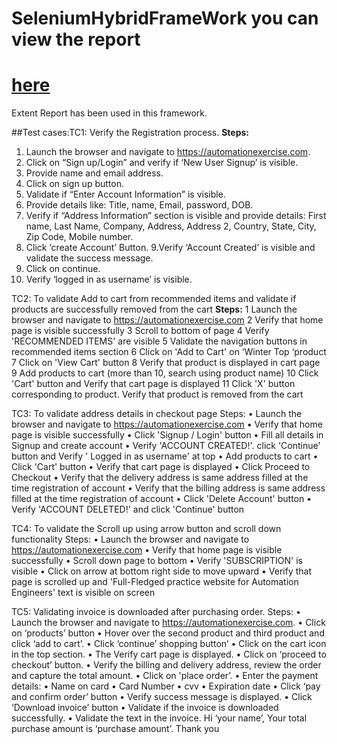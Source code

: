 # SeleniumHybridFrameWork you can view the report 
# [here](https://ragul-e.github.io/WebUiTestingWithSeleniumHybridFramework/) 
Extent Report has been used in this framework.

##Test cases:TC1: Verify the Registration process. 
**Steps:**
1. Launch the browser and navigate to https://automationexercise.com.
2. Click on “Sign up/Login” and verify if ‘New User Signup’ is visible.
3. Provide name and email address.
4. Click on sign up button.
5. Validate if “Enter Account Information” is visible.
6. Provide details like: Title, name, Email, password, DOB.
7.  Verify if “Address Information” section is visible and provide details: First name, Last Name, Company, Address, Address 2, Country, State, City, Zip Code, Mobile number.
8.	Click ‘create Account’ Button.
9.Verify ‘Account Created’ is visible and validate the success message.
10. Click on continue.
11. Verify ‘logged in as username’ is visible.


TC2: To validate Add to cart from recommended items and validate if products are successfully removed from the cart
**Steps:**
1	Launch the browser and navigate to https://automationexercise.com
2	Verify that home page is visible successfully
3	Scroll to bottom of page
4	Verify 'RECOMMENDED ITEMS' are visible
5	Validate the navigation buttons in recommended items section
6	Click on 'Add to Cart' on ‘Winter Top ‘product 
7	Click on 'View Cart' button
8	Verify that product is displayed in cart page
9	Add products to cart (more than 10, search using product name)
10	 Click 'Cart' button and Verify that cart page is displayed
11	Click 'X' button corresponding to product. Verify that product is removed from the cart

TC3: To validate address details in checkout page
 Steps:
•	Launch the browser and navigate to https://automationexercise.com
•	Verify that home page is visible successfully
•	Click 'Signup / Login' button
•	Fill all details in Signup and create account
•	Verify 'ACCOUNT CREATED!'. click 'Continue' button and Verify ' Logged in as username' at top
•	 Add products to cart
•	Click 'Cart' button
•	Verify that cart page is displayed
•	 Click Proceed to Checkout
•	Verify that the delivery address is same address filled at the time registration of account
•	 Verify that the billing address is same address filled at the time registration of account
•	Click 'Delete Account' button
•	Verify 'ACCOUNT DELETED!' and click 'Continue' button


TC4: To validate the Scroll up using arrow button and scroll down functionality
 Steps:
•	Launch the browser and navigate to https://automationexercise.com
•	Verify that home page is visible successfully
•	Scroll down page to bottom
•	Verify 'SUBSCRIPTION' is visible
•	Click on arrow at bottom right side to move upward
•	Verify that page is scrolled up and 'Full-Fledged practice website for Automation Engineers' text is visible on screen

TC5: Validating invoice is downloaded after purchasing order. 
Steps:
•	Launch the browser and navigate to https://automationexercise.com.
•	Click on ‘products’ button
•	Hover over the second product and third product and click ‘add to cart’.
•	Click ‘continue’ shopping button’
•	Click on the cart icon in the top section.
•	The Verify cart page is displayed.
•	Click on ‘proceed to checkout’ button.
•	Verify the billing and delivery address, review the order and capture the total amount.
•	Click on 'place order’.
•	Enter the payment details:
•	Name on card
•	Card Number
•	cvv
•	Expiration date
•	Click ‘pay and confirm order’ button
•	Verify success message is displayed.
•	Click ‘Download invoice’ button
•	Validate if the invoice is downloaded successfully.
•	Validate the text in the invoice. Hi ‘your name’, Your total purchase amount is ‘purchase amount’. Thank you


